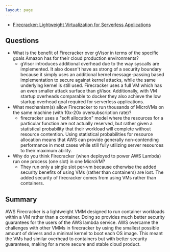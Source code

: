 ```yaml
---
layout: page
---
```


- [Firecracker: Lightweight Virtualization for Serverless Applications](https://www.usenix.org/system/files/nsdi20-paper-agache.pdf)

## Questions


- What is the benefit of Firecracker over gVisor in terms of the specific goals
  Amazon has for their cloud production environments?
    - gVisor introduces additional overhead due to the way syscalls are implemented.
    It also doesn't have as strong of a security boundary because it simply uses
    an additional kernel message-passing based implementation to secure against
    kernel attacks, while the same underlying kernel is still used. Firecracker
    uses a full VM which has an even smaller attack surface than gVisor.
    Additionally, with VM startup overheads comparable to docker they also achieve
    the low startup overhead goal required for serverless applications.
- What mechanism(s) allow Firecracker to run thousands of MicroVMs on the same
  machine (with 10x-20x oversubscription rate)?
    - firecracker uses a "soft allocation" model where the resources for a
    particular function are not actually reserved, but rather given a
    statistical probability that their workload will complete without resource
    contention. Using statistical probabilities for resource allocation means
    that AWS can provide generally non-contending performance in most cases
    while still fully utilizing server resources to their maximum ability.
- Why do you think Firecracker (when deployed to power AWS Lambda) run one
  process (one slot) in one MicroVM?
    - They run only a single slot per-vm because otherwise the added security
    benefits of using VMs (rather than containers) are lost. The added security
    of firecracker comes from using VMs rather than containers.


## Summary


AWS Firecracker is a lightweight VMM designed to run container workloads
within a VM rather than a container. Doing so provides much better security
guarantees for the users of the AWS lambda service. AWS overcame the challenges
with other VMMs in firecracker by using the smallest possible amount of drivers
and a minimal kernel to boot each OS image. This meant the VMs had similar
overhead to containers but with better security guarantees, making for a more
secure and stable cloud product.
